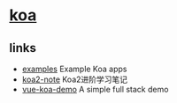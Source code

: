 # [koa](https://github.com/koajs/koa)

## links

+ [examples](https://github.com/koajs/examples) Example Koa apps
+ [koa2-note](https://github.com/chenshenhai/koa2-note) Koa2进阶学习笔记
+ [vue-koa-demo](https://github.com/Molunerfinn/vue-koa-demo) A simple full stack demo
